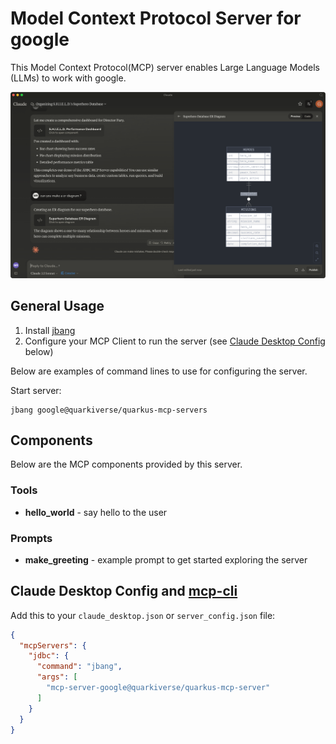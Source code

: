 # Model Context Protocol Server for google

This Model Context Protocol(MCP) server enables Large Language Models (LLMs) to work with google.

![](images/google-demo.png)


## General Usage 

1. Install [jbang](https://www.jbang.dev/download/)
2. Configure your MCP Client to run the server (see [Claude Desktop Config](#claude-desktop-config) below)

Below are examples of command lines to use for configuring the server.

Start server:

```shell
jbang google@quarkiverse/quarkus-mcp-servers
```

## Components

Below are the MCP components provided by this server.

### Tools 

* **hello_world** - say hello to the user

### Prompts

* **make_greeting** - example prompt to get started exploring the server

## Claude Desktop Config and [mcp-cli](https://github.com/chrishayuk/mcp-cli)

Add this to your `claude_desktop.json` or `server_config.json` file:

```json
{
  "mcpServers": {
    "jdbc": {
      "command": "jbang",
      "args": [
        "mcp-server-google@quarkiverse/quarkus-mcp-server"
      ]
    }
  }
}
```
